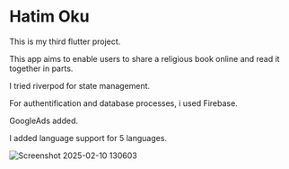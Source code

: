 # Hatim Oku

This is my third flutter project.

This app aims to enable users to share a religious book online and read it together in parts.

I tried riverpod for state management.

For authentification and database processes, i used Firebase.

GoogleAds added.

I added language support for 5 languages.

![Screenshot 2025-02-10 130603](https://github.com/user-attachments/assets/b72452ff-48ad-4e0a-b193-5c6db1365348)
